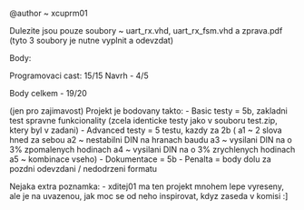 @author ~ xcuprm01

Dulezite jsou pouze soubory ~ uart_rx.vhd, uart_rx_fsm.vhd a zprava.pdf (tyto 3 soubory je nutne vyplnit a odevzdat)

Body:

Programovaci cast: 15/15
Navrh - 4/5

Body celkem - 19/20

(jen pro zajimavost)
Projekt je bodovany takto:
	- Basic testy = 5b, zakladni test spravne funkcionality (zcela identicke testy jako v souboru test.zip, ktery byl v zadani)
	- Advanced testy = 5 testu, kazdy za 2b ( a1 ~ 2 slova hned za sebou 
					   	  a2 ~ nestabilni DIN na hranach baudu
					   	  a3 ~ vysilani DIN na o 3% zpomalenych hodinach
					   	  a4 ~ vysilani DIN na o 3% zrychlenych hodinach 
					   	  a5 ~ kombinace vseho)
	- Dokumentace = 5b
	- Penalta = body dolu za pozdni odevzdani / nedodrzeni formatu
	
	
Nejaka extra poznamka:
	- xditej01 ma ten projekt mnohem lepe vyreseny, ale je na uvazenou, jak moc se od neho inspirovat, kdyz zaseda v komisi :]
